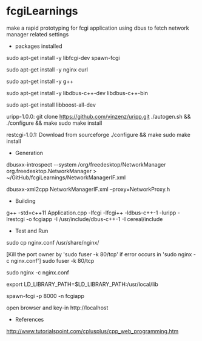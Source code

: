 # fcgiLearnings
make a rapid prototyping for fcgi application using dbus to fetch  network manager related settings

* packages installed

sudo apt-get install -y libfcgi-dev spawn-fcgi

sudo apt-get install -y  nginx curl

sudo apt-get install -y g++

sudo apt-get install -y libdbus-c++-dev libdbus-c++-bin

sudo apt-get install libboost-all-dev

uripp-1.0.0: git clone https://github.com/vinzenz/uripp.git 
			 ./autogen.sh && ./configure && make
			 sudo make install

restcgi-1.0.1: Download from sourceforge
			   ./configure && make
			   sudo make install

* Generation

dbusxx-introspect --system /org/freedesktop/NetworkManager org.freedesktop.NetworkManager > ~/GitHub/fcgiLearnings/NetworkManagerIF.xml

dbusxx-xml2cpp NetworkManagerIF.xml –proxy=NetworkProxy.h

* Building

g++ -std=c++11 Application.cpp -lfcgi -lfcgi++ -ldbus-c++-1 -luripp -lrestcgi -o fcgiapp -I /usr/include/dbus-c++-1 -I cereal/include


* Test and Run

sudo cp nginx.conf /usr/share/nginx/

[Kill the port owner by 'sudo fuser -k 80/tcp' if error occurs in 'sudo nginx -c nginx.conf']
sudo fuser -k 80/tcp

sudo nginx -c nginx.conf

export LD_LIBRARY_PATH=$LD_LIBRARY_PATH:/usr/local/lib

spawn-fcgi -p 8000 -n fcgiapp

open browser and key-in http://localhost

* References

http://www.tutorialspoint.com/cplusplus/cpp_web_programming.htm